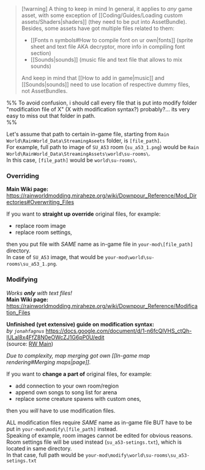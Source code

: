 > [!warning] A thing to keep in mind
> In general, it applies to *any* game asset, with some exception of [[Coding/Guides/Loading custom assets/Shaders|shaders]] (they need to be put into AssetBundle). 
> Besides, some assets have got multiple files related to them: 
> - [[Fonts n symbols#How to compile font on ur own|fonts]] (sprite sheet and text file AKA decryptor, more info in compiling font section)
> - [[Sounds|sounds]] (music file and text file that allows to mix sounds)
> 
> And keep in mind that [[How to add in game|music]] and [[Sounds|sounds]] need to use location of respective dummy files, not AssetBundles.

%%
To avoid confusion, i should call every file that is put into modify folder "modification file of X" (X with modification syntax?) probably?...
its very easy to miss out that folder in path.  
%%

Let's assume that path to certain in-game file, starting from `Rain World\RainWorld_Data\StreamingAseets` folder, is `[file_path]`.  
For example, full path to image of `SU_A53` room (`su_a53_1.png`) would be
`Rain World\RainWorld_Data\StreamingAssets\world\su-rooms\`.  
In this case, `[file_path]` would be `world\su-rooms\`.  
### Overriding
**Main Wiki page:**  
https://rainworldmodding.miraheze.org/wiki/Downpour_Reference/Mod_Directories#Overwriting_Files

If you want to **straight up override** original files, for example:  
- replace room image  
- replace room settings,  

then you put file with *SAME* name as in-game file in `your-mod\[file_path]` directory.  
In case of `SU_A53` image, that would be `your-mod\world\su-rooms\su_a53_1.png`.  
### Modifying
*Works **only** with text files!*  
**Main Wiki page:**  
https://rainworldmodding.miraheze.org/wiki/Downpour_Reference/Modification_Files

**Unfinished (yet extensive) guide on modification syntax:**  
*by `jonahfagnus`*
https://docs.google.com/document/d/1-n6fcQlVHS_ctQh-lULal8x4FfZ8N0eOWcZJ1G6pP0U/edit  
(source: [RW Main](https://discord.com/channels/291184728944410624/431534164932689921/1273601361870721094))  

*Due to complexity, map merging got own [[In-game map rendering#Merging maps|page]].*

If you want to **change a part of** original files, for example:
- add connection to your own room/region  
- append own songs to song list for arena  
- replace some creature spawns with custom ones,  

then you _will_ have to use modification files.  

ALL modification files require *SAME* name as in-game file BUT have to be put in `your-mod\modify\[file_path]` instead.  
Speaking of example, room images cannot be edited for obvious reasons. Room settings file will be used instead (`su_a53-setings.txt`), which is located in same directory.  
In that case, full path would be `your-mod\modify\world\su-rooms\su_a53-setings.txt`  